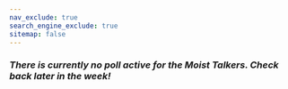 ```yaml
---
nav_exclude: true
search_engine_exclude: true
sitemap: false
---
```


### ***There is currently no poll active for the Moist Talkers.  Check back later in the week!***
